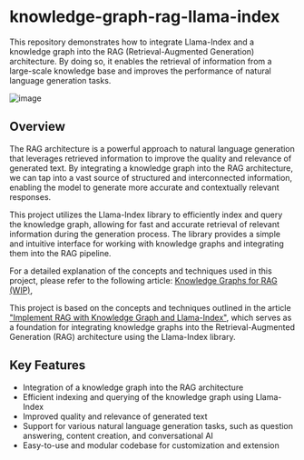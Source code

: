 # knowledge-graph-rag-llama-index
This repository demonstrates how to integrate Llama-Index and a knowledge graph into the RAG (Retrieval-Augmented Generation) architecture. By doing so, it enables the retrieval of information from a large-scale knowledge base and improves the performance of natural language generation tasks.

![image](https://github.com/harheem/knowledge-graph-rag-llama-index/assets/49297157/1a5f0a87-fb0e-4d1b-9544-a322d00b3ec4)

## Overview
The RAG architecture is a powerful approach to natural language generation that leverages retrieved information to improve the quality and relevance of generated text. By integrating a knowledge graph into the RAG architecture, we can tap into a vast source of structured and interconnected information, enabling the model to generate more accurate and contextually relevant responses.

This project utilizes the Llama-Index library to efficiently index and query the knowledge graph, allowing for fast and accurate retrieval of relevant information during the generation process. The library provides a simple and intuitive interface for working with knowledge graphs and integrating them into the RAG pipeline.

For a detailed explanation of the concepts and techniques used in this project, please refer to the following article: [Knowledge Graphs for RAG (WIP)](https://harheems.notion.site/Knowledge-Graphs-for-RAG-WIP-124a6035deb544a4ba7a2ffec67a1231?pvs=4), 

This project is based on the concepts and techniques outlined in the article ["Implement RAG with Knowledge Graph and Llama-Index"](https://medium.aiplanet.com/implement-rag-with-knowledge-graph-and-llama-index-6a3370e93cdd), which serves as a foundation for integrating knowledge graphs into the Retrieval-Augmented Generation (RAG) architecture using the Llama-Index library.

## Key Features
- Integration of a knowledge graph into the RAG architecture
- Efficient indexing and querying of the knowledge graph using Llama-Index
- Improved quality and relevance of generated text
- Support for various natural language generation tasks, such as question answering, content creation, and conversational AI
- Easy-to-use and modular codebase for customization and extension
